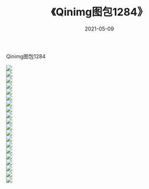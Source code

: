 ﻿---
layout: post
title:  《Qinimg图包1284》
date:   2021-05-09
img: http://imgx.orgx.ga/Qinimg图包/Qinimg图包1284/000.jpg
categories: [美女, 清纯, 唯美]
---

Qinimg图包1284

 ![](http://imgx.orgx.ga/Qinimg图包/Qinimg图包1284/001.jpg) <br>![](http://imgx.orgx.ga/Qinimg图包/Qinimg图包1284/002.jpg) <br>![](http://imgx.orgx.ga/Qinimg图包/Qinimg图包1284/003.jpg) <br>![](http://imgx.orgx.ga/Qinimg图包/Qinimg图包1284/004.jpg) <br>![](http://imgx.orgx.ga/Qinimg图包/Qinimg图包1284/005.jpg) <br>![](http://imgx.orgx.ga/Qinimg图包/Qinimg图包1284/006.jpg) <br>![](http://imgx.orgx.ga/Qinimg图包/Qinimg图包1284/007.jpg) <br>![](http://imgx.orgx.ga/Qinimg图包/Qinimg图包1284/008.jpg) <br>![](http://imgx.orgx.ga/Qinimg图包/Qinimg图包1284/009.jpg) <br>![](http://imgx.orgx.ga/Qinimg图包/Qinimg图包1284/010.jpg) <br>![](http://imgx.orgx.ga/Qinimg图包/Qinimg图包1284/011.jpg) <br>![](http://imgx.orgx.ga/Qinimg图包/Qinimg图包1284/012.jpg) <br>![](http://imgx.orgx.ga/Qinimg图包/Qinimg图包1284/013.jpg) <br>![](http://imgx.orgx.ga/Qinimg图包/Qinimg图包1284/014.jpg) <br>![](http://imgx.orgx.ga/Qinimg图包/Qinimg图包1284/015.jpg) <br>![](http://imgx.orgx.ga/Qinimg图包/Qinimg图包1284/016.jpg) <br>![](http://imgx.orgx.ga/Qinimg图包/Qinimg图包1284/017.jpg) <br>![](http://imgx.orgx.ga/Qinimg图包/Qinimg图包1284/018.jpg) <br>![](http://imgx.orgx.ga/Qinimg图包/Qinimg图包1284/019.jpg) <br>![](http://imgx.orgx.ga/Qinimg图包/Qinimg图包1284/020.jpg) <br>